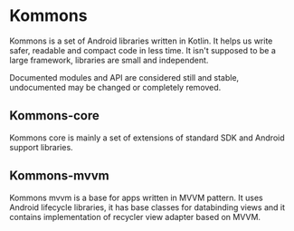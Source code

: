 # Kommons
Kommons is a set of Android libraries written in Kotlin. It helps us write safer, readable and compact code in less time.
It isn't supposed to be a large framework, libraries are small and independent.  

Documented modules and API are considered still and stable, undocumented may be changed or completely removed.

## Kommons-core
Kommons core is mainly a set of extensions of standard SDK and Android support libraries.

## Kommons-mvvm
Kommons mvvm is a base for apps written in MVVM pattern. It uses Android lifecycle libraries, it has base classes 
for databinding views and it contains implementation of recycler view adapter based on MVVM.